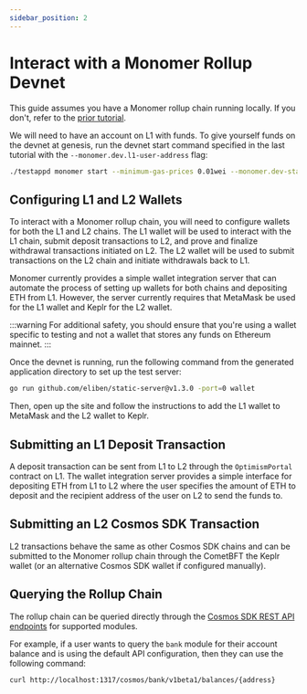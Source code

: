 ```yaml
---
sidebar_position: 2
---
```


# Interact with a Monomer Rollup Devnet

This guide assumes you have a Monomer rollup chain running locally. If you don't, refer to the [prior tutorial](./create-an-app-with-monomer.md).

We will need to have an account on L1 with funds.
To give yourself funds on the devnet at genesis, run the devnet start command specified in the last tutorial with the `--monomer.dev.l1-user-address` flag:

```bash
./testappd monomer start --minimum-gas-prices 0.01wei --monomer.dev-start --api.enable --monomer.dev.l1-user-address "<address>"
```

## Configuring L1 and L2 Wallets

To interact with a Monomer rollup chain, you will need to configure wallets for both the L1 and L2 chains.
The L1 wallet will be used to interact with the L1 chain, submit deposit transactions to L2, and prove and finalize withdrawal transactions initiated on L2.
The L2 wallet will be used to submit transactions on the L2 chain and initiate withdrawals back to L1.

Monomer currently provides a simple wallet integration server that can automate the process of setting up wallets for both chains and depositing ETH from L1.
However, the server currently requires that MetaMask be used for the L1 wallet and Keplr for the L2 wallet.

:::warning
For additional safety, you should ensure that you're using a wallet specific to testing and not a wallet that stores any funds on Ethereum mainnet.
:::

Once the devnet is running, run the following command from the generated application directory to set up the test server:

```bash
go run github.com/eliben/static-server@v1.3.0 -port=0 wallet
```

Then, open up the site and follow the instructions to add the L1 wallet to MetaMask and the L2 wallet to Keplr.

## Submitting an L1 Deposit Transaction

A deposit transaction can be sent from L1 to L2 through the `OptimismPortal` contract on L1.
The wallet integration server provides a simple interface for depositing ETH from L1 to L2 where the user specifies the amount of ETH to deposit and the recipient address of the user on L2 to send the funds to.

## Submitting an L2 Cosmos SDK Transaction

L2 transactions behave the same as other Cosmos SDK chains and can be submitted to the Monomer rollup chain through the CometBFT the Keplr wallet (or an alternative Cosmos SDK wallet if configured manually).

## Querying the Rollup Chain

The rollup chain can be queried directly through the [Cosmos SDK REST API endpoints](https://docs.cosmos.network/api#tag/Query) for supported modules.

For example, if a user wants to query the `bank` module for their account balance and is using the default API configuration, then they can use the following command:

```bash
curl http://localhost:1317/cosmos/bank/v1beta1/balances/{address}
```

